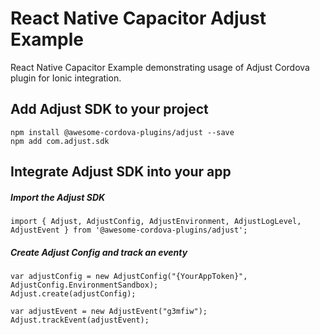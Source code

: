 # React Native Capacitor Adjust Example

React Native Capacitor Example demonstrating usage of Adjust Cordova plugin for Ionic integration.

## Add Adjust SDK to your project 

```
npm install @awesome-cordova-plugins/adjust --save
npm add com.adjust.sdk
```

## Integrate Adjust SDK into your app

##### Import the Adjust SDK

```
import { Adjust, AdjustConfig, AdjustEnvironment, AdjustLogLevel, AdjustEvent } from '@awesome-cordova-plugins/adjust';
```

##### Create Adjust Config and track an eventy 

```
var adjustConfig = new AdjustConfig("{YourAppToken}", AdjustConfig.EnvironmentSandbox);
Adjust.create(adjustConfig);

var adjustEvent = new AdjustEvent("g3mfiw");
Adjust.trackEvent(adjustEvent);
```

